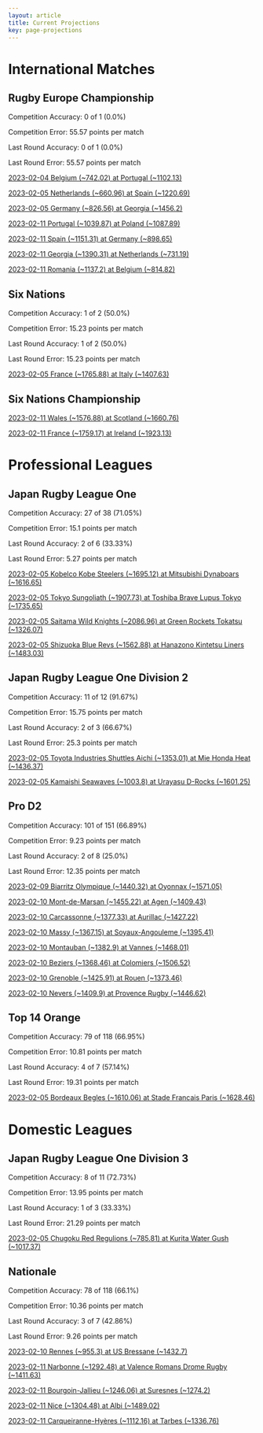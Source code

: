 ```yaml
---  
layout: article  
title: Current Projections  
key: page-projections  
---
```

# International Matches

## Rugby Europe Championship


Competition Accuracy: 0 of 1 (0.0%)

Competition Error: 55.57 points per match

Last Round Accuracy: 0 of 1 (0.0%)

Last Round Error: 55.57 points per match

[2023-02-04 Belgium (~742.02) at Portugal (~1102.13)](projections//2023-02-04-Portugal-Belgium)

[2023-02-05 Netherlands (~660.96) at Spain (~1220.69)](projections//2023-02-05-Spain-Netherlands)

[2023-02-05 Germany (~826.56) at Georgia (~1456.2)](projections//2023-02-05-Georgia-Germany)

[2023-02-11 Portugal (~1039.87) at Poland (~1087.89)](projections//2023-02-11-Poland-Portugal)

[2023-02-11 Spain (~1151.31) at Germany (~898.65)](projections//2023-02-11-Germany-Spain)

[2023-02-11 Georgia (~1390.31) at Netherlands (~731.19)](projections//2023-02-11-Netherlands-Georgia)

[2023-02-11 Romania (~1137.2) at Belgium (~814.82)](projections//2023-02-11-Belgium-Romania)
## Six Nations


Competition Accuracy: 1 of 2 (50.0%)

Competition Error: 15.23 points per match

Last Round Accuracy: 1 of 2 (50.0%)

Last Round Error: 15.23 points per match

[2023-02-05 France (~1765.88) at Italy (~1407.63)](projections//2023-02-05-Italy-France)
## Six Nations Championship


[2023-02-11 Wales (~1576.88) at Scotland (~1660.76)](projections//2023-02-11-Scotland-Wales)

[2023-02-11 France (~1759.17) at Ireland (~1923.13)](projections//2023-02-11-Ireland-France)
# Professional Leagues

## Japan Rugby League One


Competition Accuracy: 27 of 38 (71.05%)

Competition Error: 15.1 points per match

Last Round Accuracy: 2 of 6 (33.33%)

Last Round Error: 5.27 points per match

[2023-02-05 Kobelco Kobe Steelers (~1695.12) at Mitsubishi Dynaboars (~1616.65)](projections//2023-02-05-MitsubishiDynaboars-KobelcoKobeSteelers)

[2023-02-05 Tokyo Sungoliath (~1907.73) at Toshiba Brave Lupus Tokyo (~1735.65)](projections//2023-02-05-ToshibaBraveLupusTokyo-TokyoSungoliath)

[2023-02-05 Saitama Wild Knights (~2086.96) at Green Rockets Tokatsu (~1326.07)](projections//2023-02-05-GreenRocketsTokatsu-SaitamaWildKnights)

[2023-02-05 Shizuoka Blue Revs (~1562.88) at Hanazono Kintetsu Liners (~1483.03)](projections//2023-02-05-HanazonoKintetsuLiners-ShizuokaBlueRevs)
## Japan Rugby League One Division 2


Competition Accuracy: 11 of 12 (91.67%)

Competition Error: 15.75 points per match

Last Round Accuracy: 2 of 3 (66.67%)

Last Round Error: 25.3 points per match

[2023-02-05 Toyota Industries Shuttles Aichi (~1353.01) at Mie Honda Heat (~1436.37)](projections//2023-02-05-MieHondaHeat-ToyotaIndustriesShuttlesAichi)

[2023-02-05 Kamaishi Seawaves (~1003.8) at Urayasu D-Rocks (~1601.25)](projections//2023-02-05-UrayasuD-Rocks-KamaishiSeawaves)
## Pro D2


Competition Accuracy: 101 of 151 (66.89%)

Competition Error: 9.23 points per match

Last Round Accuracy: 2 of 8 (25.0%)

Last Round Error: 12.35 points per match

[2023-02-09 Biarritz Olympique (~1440.32) at Oyonnax (~1571.05)](projections//2023-02-09-Oyonnax-BiarritzOlympique)

[2023-02-10 Mont-de-Marsan (~1455.22) at Agen (~1409.43)](projections//2023-02-10-Agen-Mont-de-Marsan)

[2023-02-10 Carcassonne (~1377.33) at Aurillac (~1427.22)](projections//2023-02-10-Aurillac-Carcassonne)

[2023-02-10 Massy (~1367.15) at Soyaux-Angouleme (~1395.41)](projections//2023-02-10-Soyaux-Angouleme-Massy)

[2023-02-10 Montauban (~1382.9) at Vannes (~1468.01)](projections//2023-02-10-Vannes-Montauban)

[2023-02-10 Beziers (~1368.46) at Colomiers (~1506.52)](projections//2023-02-10-Colomiers-Beziers)

[2023-02-10 Grenoble (~1425.91) at Rouen (~1373.46)](projections//2023-02-10-Rouen-Grenoble)

[2023-02-10 Nevers (~1409.9) at Provence Rugby (~1446.62)](projections//2023-02-10-ProvenceRugby-Nevers)
## Top 14 Orange


Competition Accuracy: 79 of 118 (66.95%)

Competition Error: 10.81 points per match

Last Round Accuracy: 4 of 7 (57.14%)

Last Round Error: 19.31 points per match

[2023-02-05 Bordeaux Begles (~1610.06) at Stade Francais Paris (~1628.46)](projections//2023-02-05-StadeFrancaisParis-BordeauxBegles)
# Domestic Leagues

## Japan Rugby League One Division 3


Competition Accuracy: 8 of 11 (72.73%)

Competition Error: 13.95 points per match

Last Round Accuracy: 1 of 3 (33.33%)

Last Round Error: 21.29 points per match

[2023-02-05 Chugoku Red Regulions (~785.81) at Kurita Water Gush (~1017.37)](projections//2023-02-05-KuritaWaterGush-ChugokuRedRegulions)
## Nationale


Competition Accuracy: 78 of 118 (66.1%)

Competition Error: 10.36 points per match

Last Round Accuracy: 3 of 7 (42.86%)

Last Round Error: 9.26 points per match

[2023-02-10 Rennes (~955.3) at US Bressane (~1432.7)](projections//2023-02-10-USBressane-Rennes)

[2023-02-11 Narbonne (~1292.48) at Valence Romans Drome Rugby (~1411.63)](projections//2023-02-11-ValenceRomansDromeRugby-Narbonne)

[2023-02-11 Bourgoin-Jallieu (~1246.06) at Suresnes (~1274.2)](projections//2023-02-11-Suresnes-Bourgoin-Jallieu)

[2023-02-11 Nice (~1304.48) at Albi (~1489.02)](projections//2023-02-11-Albi-Nice)

[2023-02-11 Carqueiranne-Hyères (~1112.16) at Tarbes (~1336.76)](projections//2023-02-11-Tarbes-Carqueiranne-Hyères)